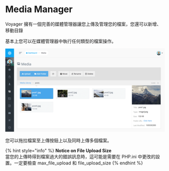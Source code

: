 # Media Manager

Voyager 擁有一個完善的媒體管理器讓您上傳及管理您的檔案，您還可以新增、移動目錄

基本上您可以在媒體管理器中執行任何類型的檔案操作。

![](../.gitbook/assets/media_manager.png)

您可以拖拉檔案至上傳按鈕上以及同時上傳多個檔案。

{% hint style="info" %}
**Notice on File Upload Size**  
當您的上傳時得到檔案過大的錯誤訊息時，這可能是需要在 PHP.ini 中更改的設置。一定要檢查 max_file_upload 和 file_upload_size
{% endhint %}

